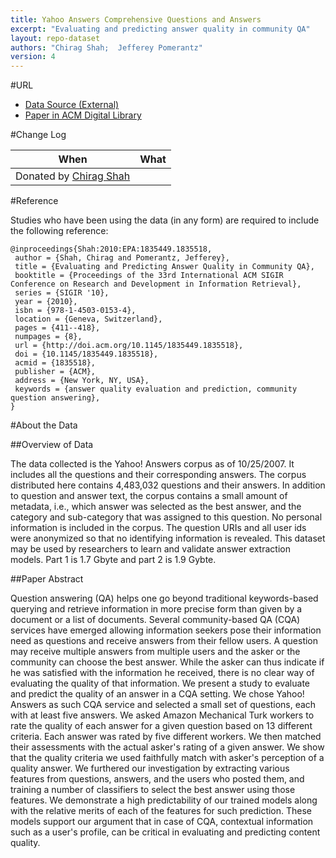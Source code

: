 ```yaml
---
title: Yahoo Answers Comprehensive Questions and Answers
excerpt: "Evaluating and predicting answer quality in community QA"
layout: repo-dataset
authors: "Chirag Shah; 	Jefferey Pomerantz"
version: 4
---
```


#URL

* [Data Source (External)](https://terapromise.csc.ncsu.edu:8443/!/#repo/view/head/CATEGORY/TITLE)
* [Paper in ACM Digital Library](http://dl.acm.org/citation.cfm?id=1835518)

#Change Log

When | What
---- | ----
 | Donated by [Chirag Shah](mailto:chirags@rutgers.edu)

#Reference

Studies who have been using the data (in any form) are required to include the following reference:

```
@inproceedings{Shah:2010:EPA:1835449.1835518,
 author = {Shah, Chirag and Pomerantz, Jefferey},
 title = {Evaluating and Predicting Answer Quality in Community QA},
 booktitle = {Proceedings of the 33rd International ACM SIGIR Conference on Research and Development in Information Retrieval},
 series = {SIGIR '10},
 year = {2010},
 isbn = {978-1-4503-0153-4},
 location = {Geneva, Switzerland},
 pages = {411--418},
 numpages = {8},
 url = {http://doi.acm.org/10.1145/1835449.1835518},
 doi = {10.1145/1835449.1835518},
 acmid = {1835518},
 publisher = {ACM},
 address = {New York, NY, USA},
 keywords = {answer quality evaluation and prediction, community question answering},
}

```

#About the Data

##Overview of Data

The data collected is the Yahoo! Answers corpus as of 10/25/2007. It includes all the questions and their corresponding answers. The corpus distributed here contains 4,483,032 questions and their answers. In addition to question and answer text, the corpus contains a small amount of metadata, i.e., which answer was selected as the best answer, and the category and sub-category that was assigned to this question. No personal information is included in the corpus. The question URIs and all user ids were anonymized so that no identifying information is revealed. This dataset may be used by researchers to learn and validate answer extraction models. Part 1 is 1.7 Gbyte and part 2 is 1.9 Gybte.

##Paper Abstract

Question answering (QA) helps one go beyond traditional keywords-based querying and retrieve information in more precise form than given by a document or a list of documents. Several community-based QA (CQA) services have emerged allowing information seekers pose their information need as questions and receive answers from their fellow users. A question may receive multiple answers from multiple users and the asker or the community can choose the best answer. While the asker can thus indicate if he was satisfied with the information he received, there is no clear way of evaluating the quality of that information. We present a study to evaluate and predict the quality of an answer in a CQA setting. We chose Yahoo! Answers as such CQA service and selected a small set of questions, each with at least five answers. We asked Amazon Mechanical Turk workers to rate the quality of each answer for a given question based on 13 different criteria. Each answer was rated by five different workers. We then matched their assessments with the actual asker's rating of a given answer. We show that the quality criteria we used faithfully match with asker's perception of a quality answer. We furthered our investigation by extracting various features from questions, answers, and the users who posted them, and training a number of classifiers to select the best answer using those features. We demonstrate a high predictability of our trained models along with the relative merits of each of the features for such prediction. These models support our argument that in case of CQA, contextual information such as a user's profile, can be critical in evaluating and predicting content quality.
